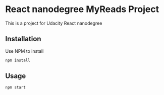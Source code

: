 # React nanodegree MyReads Project

This is a project for Udacity React nanodegree
## Installation

Use NPM to  install 

```bash
npm install
```
## Usage
```bash
npm start
```
